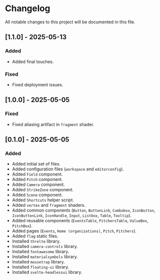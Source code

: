 # Changelog

All notable changes to this project will be documented in this file.

## [1.1.0] - 2025-05-13

### Added

- Added final touches.

### Fixed

- Fixed deployment issues.

## [1.0.0] - 2025-05-05

### Fixed

- Fixed aliasing artifact in `fragment` shader.

## [0.1.0] - 2025-05-05

### Added

- Added initial set of files.
- Added configuration files (`workspace` and `editorconfig`).
- Added `Field` component.
- Added `Pitch` component.
- Added `Camera` component.
- Added `StrikeZone` component.
- Added `Scene` component.
- Added `Shortcuts` helper script.
- Added `vertex` and `fragment` shaders.
- Added common components (`Button`, `ButtonLink`, `Combobox`, `IconButton`, `IconButtonLink`, `IconHandle`, `Input`, `Listbox`, `Table`, `Tooltip`).
- Added reusable components (`EventsTable`, `PitchersTable`, `ValueBox`, `PitchBox`).
- Added pages (`Events`, `Home (organizations)`, `Pitch`, `Pitchers`).
- Added `flag` static files.
- Installed `threlte` library.
- Installed `camera-controls` library.
- Installed `fontawesome` library.
- Installed `materialsymbols` library.
- Installed `mousetrap` library.
- Installed `floating-ui` library.
- Installed `svelte-headlessui` library.
